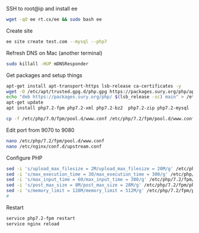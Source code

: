 SSH to root@ip and install ee
```bash
wget -qO ee rt.cx/ee && sudo bash ee
```

Create site
```bash
ee site create test.com --mysql --php7
```
Refresh DNS on Mac (another terminal)
```bash
sudo killall -HUP mDNSResponder 
```

Get packages and setup things

```bash
apt-get install apt-transport-https lsb-release ca-certificates -y
wget -O /etc/apt/trusted.gpg.d/php.gpg https://packages.sury.org/php/apt.gpg
echo "deb https://packages.sury.org/php/ $(lsb_release -sc) main" > /etc/apt/sources.list.d/php.list
apt-get update
apt install php7.2-fpm php7.2-xml php7.2-bz2  php7.2-zip php7.2-mysql  php7.2-intl php7.2-gd php7.2-curl php7.2-soap php7.2-mbstring -y
```

```bash
cp -f /etc/php/7.0/fpm/pool.d/www.conf /etc/php/7.2/fpm/pool.d/www.conf
```

Edit port from 9070 to 9080
```bash
nano /etc/php/7.2/fpm/pool.d/www.conf
nano /etc/nginx/conf.d/upstream.conf
```
Configure PHP
```bash
sed -i 's/upload_max_filesize = 2M/upload_max_filesize = 20M/g' /etc/php/7.2/fpm/php.ini
sed -i 's/max_execution_time = 30/max_execution_time = 300/g' /etc/php/7.2/fpm/php.ini
sed -i 's/max_input_time = 60/max_input_time = 300/g' /etc/php/7.2/fpm/php.ini
sed -i 's/post_max_size = 8M/post_max_size = 28M/g' /etc/php/7.2/fpm/php.ini
sed -i 's/memory_limit = 128M/memory_limit = 512M/g' /etc/php/7.2/fpm/php.ini
#
```
Restart
```bash
service php7.2-fpm restart
service nginx reload
```

